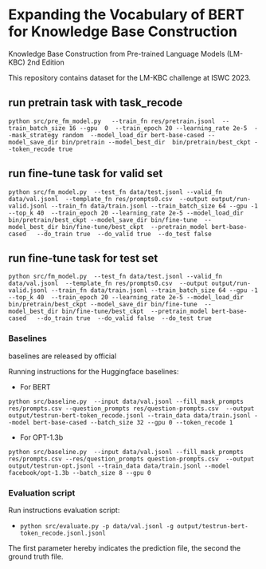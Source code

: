 
# Expanding the Vocabulary of BERT for Knowledge Base Construction

Knowledge Base Construction from Pre-trained Language Models (LM-KBC) 2nd Edition

This repository contains dataset for the LM-KBC challenge at ISWC 2023.

## run pretrain task with task_recode

```
python src/pre_fm_model.py   --train_fn res/pretrain.jsonl  --train_batch_size 16 --gpu  0  --train_epoch 20 --learning_rate 2e-5  --mask_strategy random  --model_load_dir bert-base-cased --model_save_dir bin/pretrain --model_best_dir  bin/pretrain/best_ckpt --token_recode true 

```

## run fine-tune task for valid set

```
python src/fm_model.py  --test_fn data/test.jsonl --valid_fn data/val.jsonl  --template_fn res/prompts0.csv  --output output/run-valid.jsonl --train_fn data/train.jsonl --train_batch_size 64 --gpu -1 --top_k 40  --train_epoch 20 --learning_rate 2e-5 --model_load_dir  bin/pretrain/best_ckpt --model_save_dir bin/fine-tune  --model_best_dir bin/fine-tune/best_ckpt  --pretrain_model bert-base-cased   --do_train true  --do_valid true  --do_test false   

```

## run fine-tune task for test set

```
python src/fm_model.py  --test_fn data/test.jsonl --valid_fn data/val.jsonl  --template_fn res/prompts0.csv  --output output/run-valid.jsonl --train_fn data/train.jsonl --train_batch_size 64 --gpu -1 --top_k 40  --train_epoch 20 --learning_rate 2e-5 --model_load_dir  bin/pretrain/best_ckpt --model_save_dir bin/fine-tune  --model_best_dir bin/fine-tune/best_ckpt  --pretrain_model bert-base-cased   --do_train true  --do_valid false  --do_test true  
```


### Baselines

baselines are released by official

Running instructions for the Huggingface baselines:
 - For BERT

```python src/baseline.py  --input data/val.jsonl --fill_mask_prompts res/prompts.csv --question_prompts res/question-prompts.csv  --output output/testrun-bert-token_recode.jsonl --train_data data/train.jsonl --model bert-base-cased --batch_size 32 --gpu 0 --token_recode 1 ```

 - For OPT-1.3b

```python src/baseline.py  --input data/val.jsonl --fill_mask_prompts res/prompts.csv --res/question_prompts question-prompts.csv  --output output/testrun-opt.jsonl --train_data data/train.jsonl --model facebook/opt-1.3b --batch_size 8 --gpu 0```

### Evaluation script

Run instructions evaluation script:
  * ```python src/evaluate.py -p data/val.jsonl -g output/testrun-bert-token_recode.jsonl.jsonl```

The first parameter hereby indicates the prediction file, the second the ground truth file.
